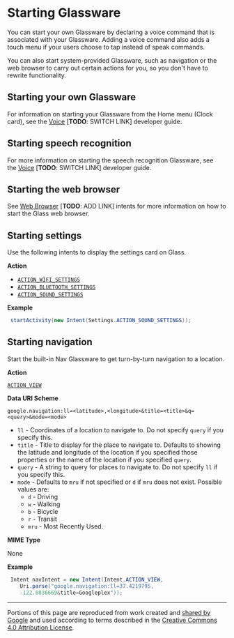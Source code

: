 # Starting Glassware

You can start your own Glassware by declaring a voice command that is associated with your Glassware. Adding a voice command also adds a touch menu if your users choose to tap instead of speak commands.

You can also start system-provided Glassware, such as navigation or the web browser to carry out certain actions for you, so you don't have to rewrite functionality.

## Starting your own Glassware

For information on starting your Glassware from the Home menu (Clock card), see the [Voice](https://developers.google.com/glass/develop/gdk/voice) [**TODO**: SWITCH LINK] developer guide.

## Starting speech recognition

For more information on starting the speech recognition Glassware, see the [Voice](https://developers.google.com/glass/develop/gdk/voice) [**TODO**: SWITCH LINK] developer guide.

## Starting the web browser

See [Web Browser](https://developer.android.com/guide/components/intents-common.html#Browser) [**TODO**: ADD LINK] intents for more information on how to start the Glass web browser.

## Starting settings

Use the following intents to display the settings card on Glass.

**Action**

-   [`ACTION_WIFI_SETTINGS`](https://developer.android.com/reference/android/provider/Settings.html#ACTION_WIFI_SETTINGS)
-   [`ACTION_BLUETOOTH_SETTINGS`](https://developer.android.com/reference/android/provider/Settings.html#ACTION_BLUETOOTH_SETTINGS)
-   [`ACTION_SOUND_SETTINGS`](https://developer.android.com/reference/android/provider/Settings.html#ACTION_SOUND_SETTINGS)

**Example**

```java
 startActivity(new Intent(Settings.ACTION_SOUND_SETTINGS));
```

## Starting navigation

Start the built-in Nav Glassware to get turn-by-turn navigation to a location.

**Action**

[`ACTION_VIEW`](https://developer.android.com/reference/android/content/Intent.html#ACTION_VIEW)

**Data URI Scheme**

`google.navigation:ll=<latitude>,<longitude>&title=<title>&q=<query>&mode=<mode>`

-   `ll` - Coordinates of a location to navigate to. Do not specify `query` if you specify this.
-   `title` - Title to display for the place to navigate to. Defaults to showing the latitude and longitude of the location if you specified those properties or the name of the location if you specified `query`.
-   `query` - A string to query for places to navigate to. Do not specify `ll` if you specify this.
-   `mode` - Defaults to `mru` if not specified or `d` if `mru` does not exist. Possible values are:
    -   `d` - Driving
    -   `w` - Walking
    -   `b` - Bicycle
    -   `r` - Transit
    -   `mru` - Most Recently Used.

**MIME Type**

None

**Example**

```java
 Intent navIntent = new Intent(Intent.ACTION_VIEW,
    Uri.parse("google.navigation:ll=37.4219795,
    -122.0836669&title=Googleplex"));
```

---

Portions of this page are reproduced from work created and [shared by Google](https://developers.google.com/readme/policies) and used according to terms described in the [Creative Commons 4.0 Attribution License](https://creativecommons.org/licenses/by/4.0/).
